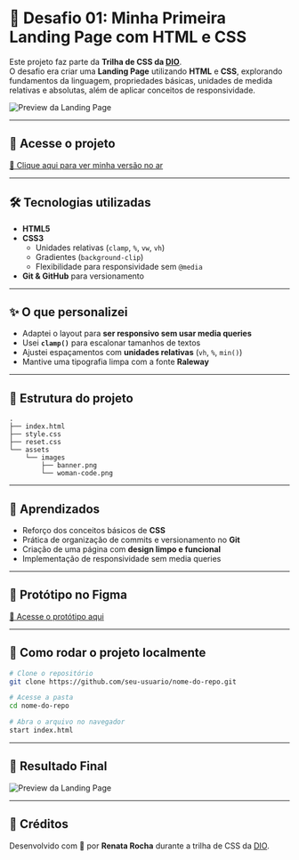 # 🚀 Desafio 01: Minha Primeira Landing Page com HTML e CSS

Este projeto faz parte da **Trilha de CSS da [DIO](https://www.dio.me/)**.  
O desafio era criar uma **Landing Page** utilizando **HTML** e **CSS**, explorando fundamentos da linguagem, propriedades básicas, unidades de medida relativas e absolutas, além de aplicar conceitos de responsividade.

![Preview da Landing Page](./assets/images/banner.png)

---

## 🔗 Acesse o projeto
[🔗 Clique aqui para ver minha versão no ar](https://seu-usuario.github.io/nome-do-repo/)

---

## 🛠️ Tecnologias utilizadas
- **HTML5**
- **CSS3**
  - Unidades relativas (`clamp`, `%`, `vw`, `vh`)
  - Gradientes (`background-clip`)
  - Flexibilidade para responsividade sem `@media`
- **Git & GitHub** para versionamento

---

## ✨ O que personalizei
- Adaptei o layout para **ser responsivo sem usar media queries**  
- Usei **`clamp()`** para escalonar tamanhos de textos  
- Ajustei espaçamentos com **unidades relativas** (`vh`, `%`, `min()`)  
- Mantive uma tipografia limpa com a fonte **Raleway**  

---

## 📂 Estrutura do projeto
```
.
├── index.html
├── style.css
├── reset.css
└── assets
    └── images
        ├── banner.png
        └── woman-code.png
```

---

## 🎯 Aprendizados
- Reforço dos conceitos básicos de **CSS**  
- Prática de organização de commits e versionamento no **Git**  
- Criação de uma página com **design limpo e funcional**  
- Implementação de responsividade sem media queries  

---

## 🎨 Protótipo no Figma
[🔗 Acesse o protótipo aqui](https://www.figma.com/file/3PiokoJj9IhGDnNiWAJbz7/DIO---Desafio-01?node-id=2%3A6)

---

## 📌 Como rodar o projeto localmente
```bash
# Clone o repositório
git clone https://github.com/seu-usuario/nome-do-repo.git

# Acesse a pasta
cd nome-do-repo

# Abra o arquivo no navegador
start index.html
```

---

## 📸 Resultado Final
![Preview da Landing Page](./assets/images/woman-code.png)

---

## 📢 Créditos
Desenvolvido com 💙 por **Renata Rocha** durante a trilha de CSS da [DIO](https://www.dio.me/).  
